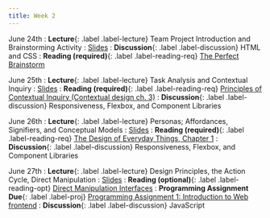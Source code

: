 ```yaml
---
title: Week 2
---
```


<!-- prettier-ignore-start -->

June 24th
: **Lecture**{: .label .label-lecture} Team Project Introduction and Brainstorming Activity
  : [Slides](https://bcourses.berkeley.edu/courses/1535376/files/folder/lectures?preview=89070987)
: **Discussion**{: .label .label-discussion} HTML and CSS
: **Reading (required)**{: .label .label-reading-req} [The Perfect Brainstorm](https://bcourses.berkeley.edu/courses/1535376/files/folder/readings?preview=89055875)

June 25th
: **Lecture**{: .label .label-lecture} Task Analysis and Contextual Inquiry
  : [Slides](https://bcourses.berkeley.edu/courses/1535376/files/folder/lectures?preview=89082946)
: **Reading (required)**{: .label .label-reading-req} [Principles of Contextual Inquiry (Contextual design ch. 3)](https://berkeley.app.box.com/s/s0mf71wwr1pc2s3pf2mn511s3igk2y2s)
: **Discussion**{: .label .label-discussion} Responsiveness, Flexbox, and Component Libraries

June 26th
: **Lecture**{: .label .label-lecture} Personas; Affordances, Signifiers, and Conceptual Models
  : [Slides](https://bcourses.berkeley.edu/courses/1535376/files/folder/lectures?preview=89082887)
: **Reading (required)**{: .label .label-reading-req} [The Design of Everyday Things, Chapter 1](https://berkeley.app.box.com/s/tfhr8gcdwu5fcehuhvovx3ci4b6cmirz)
: **Discussion**{: .label .label-discussion} Responsiveness, Flexbox, and Component Libraries

June 27th
: **Lecture**{: .label .label-lecture} Design Principles, the Action Cycle, Direct Manipulation
  : [Slides](https://bcourses.berkeley.edu/courses/1535376/files/folder/lectures?preview=89090542)
: **Reading (optional)**{: .label .label-reading-opt} [Direct Manipulation Interfaces](https://www.lri.fr/~mbl/ENS/FONDIHM/2013/papers/Hutchins-HCI-85.pdf)
: **Programming Assignment Due**{: .label .label-proj} [Programming Assignment 1: Introduction to Web frontend](https://bcourses.berkeley.edu/courses/1535376/assignments/8758590)
: **Discussion**{: .label .label-discussion} JavaScript

<!-- prettier-ignore-end -->
